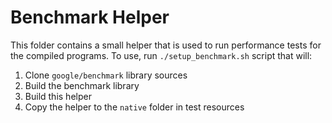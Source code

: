 # Benchmark Helper
This folder contains a small helper that is used to run performance tests for the compiled programs.
To use, run `./setup_benchmark.sh` script that will:
1. Clone `google/benchmark` library sources
2. Build the benchmark library
3. Build this helper
4. Copy the helper to the `native` folder in test resources